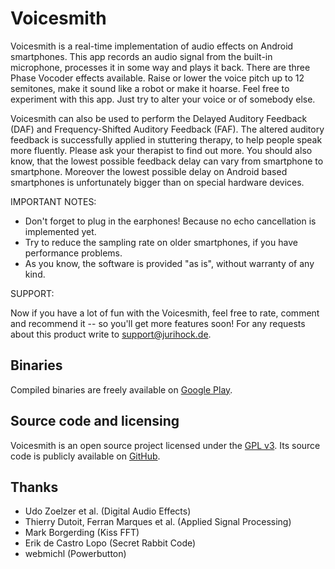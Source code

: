 Voicesmith
==========

Voicesmith is a real-time implementation of audio effects on Android smartphones. This app records an audio signal from the built-in microphone, processes it in some way and plays it back. There are three Phase Vocoder effects available. Raise or lower the voice pitch up to 12 semitones, make it sound like a robot or make it hoarse. Feel free to experiment with this app. Just try to alter your voice or of somebody else.

Voicesmith can also be used to perform the Delayed Auditory Feedback (DAF) and Frequency-Shifted Auditory Feedback (FAF). The altered auditory feedback is successfully applied in stuttering therapy, to help people speak more fluently. Please ask your therapist to find out more. You should also know, that the lowest possible feedback delay can vary from smartphone to smartphone. Moreover the lowest possible delay on Android based smartphones is unfortunately bigger than on special hardware devices.

IMPORTANT NOTES:

* Don't forget to plug in the earphones! Because no echo cancellation is implemented yet.
* Try to reduce the sampling rate on older smartphones, if you have performance problems.
* As you know, the software is provided "as is", without warranty of any kind.

SUPPORT:

Now if you have a lot of fun with the Voicesmith, feel free to rate, comment and recommend it -- so you'll get more features soon! For any requests about this product write to support@jurihock.de.

Binaries
--------

Compiled binaries are freely available on [Google Play](https://play.google.com/store/apps/details?id=de.jurihock.voicesmith).

Source code and licensing
-------------------------

Voicesmith is an open source project licensed under the [GPL v3](http://www.gnu.org/licenses/gpl.html). Its source code is publicly available on [GitHub](https://github.com/jurihock/voicesmith).

Thanks
------

* Udo Zoelzer et al. (Digital Audio Effects)
* Thierry Dutoit, Ferran Marques et al. (Applied Signal Processing)
* Mark Borgerding (Kiss FFT)
* Erik de Castro Lopo (Secret Rabbit Code)
* webmichl (Powerbutton)